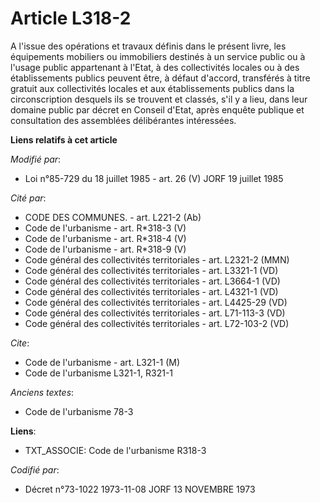 # Article L318-2

A l'issue des opérations et travaux définis dans le présent livre, les équipements mobiliers ou immobiliers destinés à un
service public ou à l'usage public appartenant à l'Etat, à des collectivités locales ou à des établissements publics peuvent
être, à défaut d'accord, transférés à titre gratuit aux collectivités locales et aux établissements publics dans la
circonscription desquels ils se trouvent et classés, s'il y a lieu, dans leur domaine public par décret en Conseil d'Etat,
après enquête publique et consultation des assemblées délibérantes intéressées.

**Liens relatifs à cet article**

_Modifié par_:

  - Loi n°85-729 du 18 juillet 1985 - art. 26 (V) JORF 19 juillet 1985

_Cité par_:

  - CODE DES COMMUNES. - art. L221-2 (Ab)
  - Code de l'urbanisme - art. R*318-3 (V)
  - Code de l'urbanisme - art. R*318-4 (V)
  - Code de l'urbanisme - art. R*318-9 (V)
  - Code général des collectivités territoriales - art. L2321-2 (MMN)
  - Code général des collectivités territoriales - art. L3321-1 (VD)
  - Code général des collectivités territoriales - art. L3664-1 (VD)
  - Code général des collectivités territoriales - art. L4321-1 (VD)
  - Code général des collectivités territoriales - art. L4425-29 (VD)
  - Code général des collectivités territoriales - art. L71-113-3 (VD)
  - Code général des collectivités territoriales - art. L72-103-2 (VD)

_Cite_:

  - Code de l'urbanisme - art. L321-1 (M)
  - Code de l'urbanisme L321-1, R321-1

_Anciens textes_:

  - Code de l'urbanisme 78-3

**Liens**:

  - TXT_ASSOCIE: Code de l'urbanisme R318-3

_Codifié par_:

  - Décret n°73-1022 1973-11-08 JORF 13 NOVEMBRE 1973
